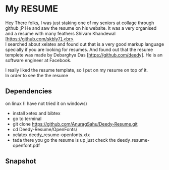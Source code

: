 My RESUME
==============

Hey There folks,
I was just staking one of my seniors at collage through github ;P
He and saw the resume on his website. It was a very organised and a resume with many feathers 
Shivam Khandewal [https://github.com/skbly7].<br>
<br>
I searched about xelatex and found out that is a very good markup language specially if you are looking for resumes. And found out that the resume templete was made by Debarghya Das [https://github.com/deedy]. He is an software engineer at Facebook.<br>

I really liked the resume template, so I put on my resume on top of it.<br>
In order to see the the resume<br>
## Dependencies
 on linux (I have not tried it on windows)
- install xetex and bibtex
- go to terminal
- git clone https://github.com/AnuragSahu/Deedy-Resume.git
- cd Deedy-Resume/OpenFonts/
- xelatex deedy_resume-openfonts.xtx
- tada there you go the resume is up just check the deedy_resume-openfont.pdf
 
 ## Snapshot
 
 
